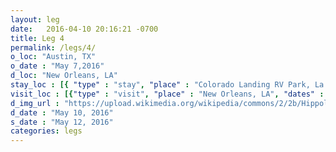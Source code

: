 ```yaml
---
layout: leg
date:   2016-04-10 20:16:21 -0700
title: Leg 4
permalink: /legs/4/
o_loc: "Austin, TX"
o_date : "May 7,2016"
d_loc: "New Orleans, LA"
stay_loc : [{ "type" : "stay", "place" : "Colorado Landing RV Park, La Grange, TX", "dates" : ["May 7, 2016","May 8, 2016"]},{ "type" : "stay", "place" : "Walmart, Abbeville, LA", "dates" : ["May 9, 2016"]},{ "type" : "stay", "place" : "French Quarter RV Park, New Orleans, LA", "dates" : ["May 10, 2016","May 11, 2016"]}]
visit_loc : [{"type" : "visit", "place" : "New Orleans, LA", "dates" : ["May 10, 2016"], "description" : "French Quarter", "url" : "", "img_url" : "" },{"type" : "visit", "place" : "New Orleans, LA", "dates" : ["May 10, 2016"], "description" : "Warehouse Quartier", "url" : "", "img_url" : "" }]
d_img_url : "https://upload.wikimedia.org/wikipedia/commons/2/2b/Hippolyte_Sebron_-_Bateaux_A_Vapeur_G%C3%A9ants_1853.jpg"
d_date : "May 10, 2016"
s_date : "May 12, 2016"
categories: legs
---
```

